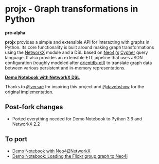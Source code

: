 # projx - Graph transformations in Python

**pre-alpha**

**projx** provides a simple and extensible API for interacting with graphs in Python. Its core functionality is built around making graph transformations using the [NetworkX](https://networkx.github.io/) module and a DSL based on [Neo4j's](http://neo4j.com/) [Cypher](http://neo4j.com/docs/stable/cypher-query-lang.html) query language. It also provides an extensible ETL pipeline that uses JSON configuration (roughly modeled after [orientdb-etl](https://github.com/orientechnologies/orientdb-etl/wiki)) to translate graph data between various persistent and in-memory representations.

**[Demo Notebook with NetworkX DSL](http://nbviewer.ipython.org/github/CrystallineCat/projx/blob/master/projx_neo4j_demo.ipynb)**

Thanks to [@versae](https://github.com/versae) for inspiring this project and [@davebshow](https://github.com/davebshow) for the original implementation.

## Post-fork changes

* Ported everything needed for Demo Notebook to Python 3.6 and NetworkX 2.2

## To port

* [Demo Notebook with Neo4j2NetworkX](http://nbviewer.ipython.org/github/davebshow/projx/blob/master/projx_neo4j_demo.ipynb)
* [Demo Notebook: Loading the Flickr group graph to Neo4j](http://nbviewer.ipython.org/github/davebshow/projx/blob/master/flicker_graph.ipynb)

